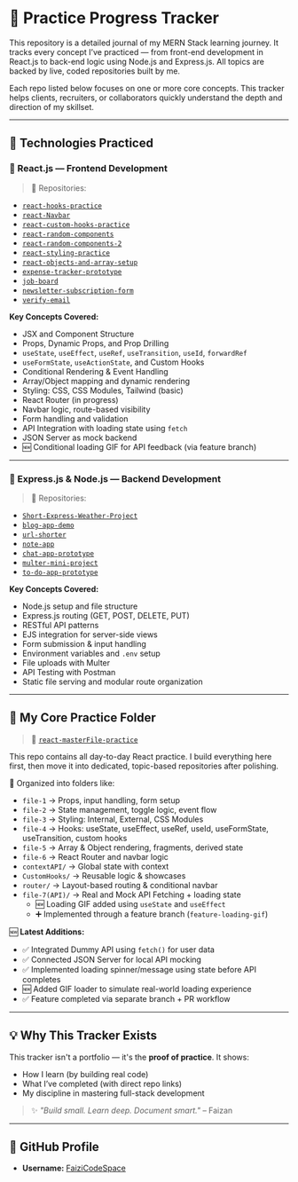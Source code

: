 # 📘 Practice Progress Tracker

This repository is a detailed journal of my MERN Stack learning journey. It tracks every concept I’ve practiced — from front-end development in React.js to back-end logic using Node.js and Express.js. All topics are backed by live, coded repositories built by me.

Each repo listed below focuses on one or more core concepts. This tracker helps clients, recruiters, or collaborators quickly understand the depth and direction of my skillset.

---

## 🚀 Technologies Practiced

### 🔷 React.js — Frontend Development

> 📂 Repositories:
- [`react-hooks-practice`](https://github.com/FaiziCodeSpace/react-hooks-practice)
- [`react-Navbar`](https://github.com/FaiziCodeSpace/react-Navbar)
- [`react-custom-hooks-practice`](https://github.com/FaiziCodeSpace/react-custom-hooks-practice)
- [`react-random-components`](https://github.com/FaiziCodeSpace/react-random-components)
- [`react-random-components-2`](https://github.com/FaiziCodeSpace/react-random-components-2)
- [`react-styling-practice`](https://github.com/FaiziCodeSpace/react-styling-practice)
- [`react-objects-and-array-setup`](https://github.com/FaiziCodeSpace/react-objects-and-array-setup)
- [`expense-tracker-prototype`](https://github.com/FaiziCodeSpace/expense-tracker-prototype)
- [`job-board`](https://github.com/FaiziCodeSpace/job-board)
- [`newsletter-subscription-form`](https://github.com/FaiziCodeSpace/newsletter-subscription-form)
- [`verify-email`](https://github.com/FaiziCodeSpace/verify-email)

**Key Concepts Covered:**
- JSX and Component Structure
- Props, Dynamic Props, and Prop Drilling
- `useState`, `useEffect`, `useRef`, `useTransition`, `useId`, `forwardRef`
- `useFormState`, `useActionState`, and Custom Hooks
- Conditional Rendering & Event Handling
- Array/Object mapping and dynamic rendering
- Styling: CSS, CSS Modules, Tailwind (basic)
- React Router (in progress)
- Navbar logic, route-based visibility
- Form handling and validation
- API Integration with loading state using `fetch`
- JSON Server as mock backend
- 🆕 Conditional loading GIF for API feedback (via feature branch)

---

### 🔶 Express.js & Node.js — Backend Development

> 📂 Repositories:
- [`Short-Express-Weather-Project`](https://github.com/FaiziCodeSpace/Short-Express-Weather-Project)
- [`blog-app-demo`](https://github.com/FaiziCodeSpace/blog-app-demo)
- [`url-shorter`](https://github.com/FaiziCodeSpace/url-shorter)
- [`note-app`](https://github.com/FaiziCodeSpace/note-app)
- [`chat-app-prototype`](https://github.com/FaiziCodeSpace/chat-app-prototype)
- [`multer-mini-project`](https://github.com/FaiziCodeSpace/multer-mini-project)
- [`to-do-app-prototype`](https://github.com/FaiziCodeSpace/to-do-app-prototype)

**Key Concepts Covered:**
- Node.js setup and file structure
- Express.js routing (GET, POST, DELETE, PUT)
- RESTful API patterns
- EJS integration for server-side views
- Form submission & input handling
- Environment variables and `.env` setup
- File uploads with Multer
- API Testing with Postman
- Static file serving and modular route organization

---

## 📂 My Core Practice Folder

> 🔗 [`react-masterFile-practice`](https://github.com/FaiziCodeSpace/react-masterFile-practice)

This repo contains all day-to-day React practice. I build everything here first, then move it into dedicated, topic-based repositories after polishing.

📌 Organized into folders like:
- `file-1` → Props, input handling, form setup
- `file-2` → State management, toggle logic, event flow
- `file-3` → Styling: Internal, External, CSS Modules
- `file-4` → Hooks: useState, useEffect, useRef, useId, useFormState, useTransition, custom hooks
- `file-5` → Array & Object rendering, fragments, derived state
- `file-6` → React Router and navbar logic
- `contextAPI/` → Global state with context
- `CustomHooks/` → Reusable logic & showcases
- `router/` → Layout-based routing & conditional navbar
- `file-7(API)/` → Real and Mock API Fetching + loading state
  - 🆕 Loading GIF added using `useState` and `useEffect`
  - ➕ Implemented through a feature branch (`feature-loading-gif`)

🆕 **Latest Additions:**
- ✅ Integrated Dummy API using `fetch()` for user data
- ✅ Connected JSON Server for local API mocking
- ✅ Implemented loading spinner/message using state before API completes
- 🆕 Added GIF loader to simulate real-world loading experience
- ✅ Feature completed via separate branch + PR workflow

---

## 💡 Why This Tracker Exists

This tracker isn't a portfolio — it's the **proof of practice**. It shows:
- How I learn (by building real code)
- What I’ve completed (with direct repo links)
- My discipline in mastering full-stack development

> ✨ *"Build small. Learn deep. Document smart."* – Faizan

---

## 🔗 GitHub Profile

- **Username:** [FaiziCodeSpace](https://github.com/FaiziCodeSpace)
